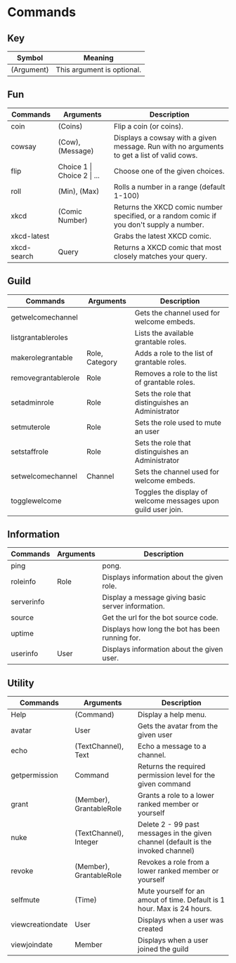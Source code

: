 # Commands

## Key
| Symbol     | Meaning                    |
| ---------- | -------------------------- |
| (Argument) | This argument is optional. |

## Fun
| Commands    | Arguments                   | Description                                                                                |
| ----------- | --------------------------- | ------------------------------------------------------------------------------------------ |
| coin        | (Coins)                     | Flip a coin (or coins).                                                                    |
| cowsay      | (Cow), (Message)            | Displays a cowsay with a given message. Run with no arguments to get a list of valid cows. |
| flip        | Choice 1 \| Choice 2 \| ... | Choose one of the given choices.                                                           |
| roll        | (Min), (Max)                | Rolls a number in a range (default 1-100)                                                  |
| xkcd        | (Comic Number)              | Returns the XKCD comic number specified, or a random comic if you don't supply a number.   |
| xkcd-latest | <none>                      | Grabs the latest XKCD comic.                                                               |
| xkcd-search | Query                       | Returns a XKCD comic that most closely matches your query.                                 |

## Guild
| Commands            | Arguments      | Description                                                   |
| ------------------- | -------------- | ------------------------------------------------------------- |
| getwelcomechannel   | <none>         | Gets the channel used for welcome embeds.                     |
| listgrantableroles  | <none>         | Lists the available grantable roles.                          |
| makerolegrantable   | Role, Category | Adds a role to the list of grantable roles.                   |
| removegrantablerole | Role           | Removes a role to the list of grantable roles.                |
| setadminrole        | Role           | Sets the role that distinguishes an Administrator             |
| setmuterole         | Role           | Sets the role used to mute an user                            |
| setstaffrole        | Role           | Sets the role that distinguishes an Administrator             |
| setwelcomechannel   | Channel        | Sets the channel used for welcome embeds.                     |
| togglewelcome       | <none>         | Toggles the display of welcome messages upon guild user join. |

## Information
| Commands   | Arguments | Description                                        |
| ---------- | --------- | -------------------------------------------------- |
| ping       | <none>    | pong.                                              |
| roleinfo   | Role      | Displays information about the given role.         |
| serverinfo | <none>    | Display a message giving basic server information. |
| source     | <none>    | Get the url for the bot source code.               |
| uptime     | <none>    | Displays how long the bot has been running for.    |
| userinfo   | User      | Displays information about the given user.         |

## Utility
| Commands         | Arguments               | Description                                                                       |
| ---------------- | ----------------------- | --------------------------------------------------------------------------------- |
| Help             | (Command)               | Display a help menu.                                                              |
| avatar           | User                    | Gets the avatar from the given user                                               |
| echo             | (TextChannel), Text     | Echo a message to a channel.                                                      |
| getpermission    | Command                 | Returns the required permission level for the given command                       |
| grant            | (Member), GrantableRole | Grants a role to a lower ranked member or yourself                                |
| nuke             | (TextChannel), Integer  | Delete 2 - 99 past messages in the given channel (default is the invoked channel) |
| revoke           | (Member), GrantableRole | Revokes a role from a lower ranked member or yourself                             |
| selfmute         | (Time)                  | Mute yourself for an amout of time. Default is 1 hour. Max is 24 hours.           |
| viewcreationdate | User                    | Displays when a user was created                                                  |
| viewjoindate     | Member                  | Displays when a user joined the guild                                             |

